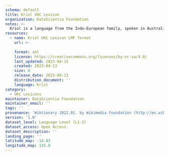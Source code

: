 ```yaml
---
schema: default
title: Kriol UKC Lexicon
organization: DataScientia Foundation
notes: >-
  Kriol is a language from the Indo-European family, spoken in Australia. The UKC Lexicon of Kriol is represented as a lexico-semantic network. It consists of words, word senses, synsets, as well as sense-level and synset-level relationships.
resources:
  - name: Kriol UKC Lexicon LMF format
    url: >-
      
    format: xml
    license: https://creativecommons.org/licenses/by-nc-sa/4.0/
    last_updated: 2023-04-13
    created: 2023-04-13
    size: 0
    release_date: 2023-04-13
    distribution_document: ''
    language: Kriol
category:
  - UKC Lexicons
maintainer: DataScientia Foundation
maintainer_email: ''
tags: ''
provenance: 'Wiktionary 2022.01. by Wikimedia Foundation (http://en.wiktionary.org); CogNet 2.1 by Khuyagbaatar Batsuren, National University of Mongolia (http://cognet.ukc.disi.unitn.it); Princeton WordNet 2.1 by Princeton University (https://wordnet.princeton.edu)'
version: '1.0'
dataset_level: Language Level (L1-2)
dataset_access: Open Access
dataset_description: ''
landing_page: ''
latitude_map: -14.83
longitude_map: 135.0
---
```

